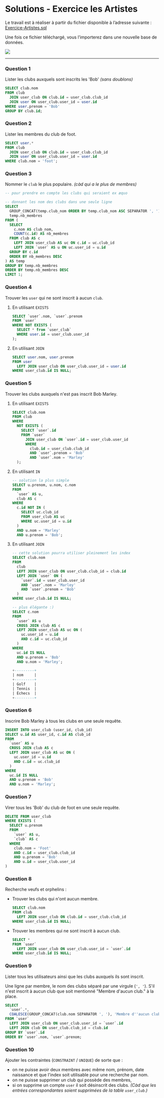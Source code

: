 # Solutions - Exercice les Artistes

Le travail est à réaliser à partir du fichier disponible à l’adresse suivante :
[Exercice-Artistes.sql](Exercice-Artistes.sql)

Une fois ce fichier téléchargé, vous l’importerez dans une nouvelle base de données.

<img src="Exercice-Artistes.png" style="display:block; margin:auto;" />

---

### Question 1

Lister les clubs auxquels sont inscrits les 'Bob' _(sans doublons)_

```sql
SELECT club.nom
FROM club
  JOIN user_club ON club.id = user_club.club_id
  JOIN user ON user_club.user_id = user.id
WHERE user.prenom = 'Bob'
GROUP BY club.id;
```

### Question 2

Lister les membres du club de foot.

```sql
SELECT user.*
FROM club
  JOIN user_club ON club.id = user_club.club_id
  JOIN user ON user_club.user_id = user.id
WHERE club.nom = 'foot';
```

### Question 3

Nommer le `club` le plus populaire. _(càd qui a le plus de membres)_

```sql
-- pour prendre en compte les clubs qui seraient ex æquo

-- donnant les nom des clubs dans une seule ligne
SELECT
  GROUP_CONCAT(temp.club_nom ORDER BY temp.club_nom ASC SEPARATOR ', '),
  temp.nb_membres
FROM (
  SELECT
    c.nom AS club_nom,
    COUNT(c.id) AS nb_membres
  FROM club AS c
    LEFT JOIN user_club AS uc ON c.id = uc.club_id
    LEFT JOIN `user` AS u ON uc.user_id = u.id
  GROUP BY c.id
  ORDER BY nb_membres DESC
) AS temp
GROUP BY temp.nb_membres
ORDER BY temp.nb_membres DESC
LIMIT 1;
```

### Question 4

Trouver les `user` qui ne sont inscrit à aucun `club`.

1. En utilisant `EXISTS`

   ```sql
   SELECT `user`.nom, `user`.prenom
   FROM `user`
   WHERE NOT EXISTS (
     SELECT * from `user_club`
     WHERE user.id = user_club.user_id
   );
   ```

2. En utilisant `JOIN`

   ```sql
   SELECT user.nom, user.prenom
   FROM user
     LEFT JOIN user_club ON user_club.user_id = user.id
   WHERE user_club.id IS NULL;
   ```

### Question 5

Trouver les clubs auxquels n'est pas inscrit Bob Marley.

1. En utilisant `EXISTS`

   ```sql
   SELECT club.nom
   FROM club
   WHERE
     NOT EXISTS (
       SELECT `user`.id
       FROM `user`
         JOIN user_club ON `user`.id = user_club.user_id
         WHERE
           club.id = user_club.club_id
           AND `user`.prenom = 'Bob'
           AND `user`.nom = 'Marley'
     );
   ```

2. En utilisant `IN`

   ```sql
   -- solution la plus simple
   SELECT u.prenom, u.nom, c.nom
   FROM
     `user` AS u,
     club AS c
   WHERE
     c.id NOT IN (
       SELECT uc.club_id
       FROM user_club AS uc
       WHERE uc.user_id = u.id
     )
     AND u.nom = 'Marley'
     AND u.prenom = 'Bob';
   ```

3. En utilisant `JOIN`

   ```sql
   -- cette solution pourra utiliser pleinement les index
   SELECT club.nom
   FROM
     club
     LEFT JOIN user_club ON user_club.club_id = club.id
     LEFT JOIN `user` ON (
       `user`.id = user_club.user_id
       AND `user`.nom = 'Marley'
       AND `user`.prenom = 'Bob'
     )
   WHERE user_club.id IS NULL;
   ```

   ```sql
   -- plus élégante :)
   SELECT c.nom
   FROM
     `user` AS u
     CROSS JOIN club AS c
     LEFT JOIN user_club AS uc ON (
       uc.user_id = u.id
       AND c.id = uc.club_id
     )
   WHERE
     uc.id IS NULL
     AND u.prenom = 'Bob'
     AND u.nom = 'Marley';

   +---------+
   | nom     |
   +---------+
   | Golf    |
   | Tennis  |
   | Échecs  |
   +---------+
   ```

### Question 6

Inscrire Bob Marley à tous les clubs en une seule requête.

```sql
INSERT INTO user_club (user_id, club_id)
SELECT u.id AS user_id, c.id AS club_id
FROM
  `user` AS u
  CROSS JOIN club AS c
  LEFT JOIN user_club AS uc ON (
    uc.user_id = u.id
    AND c.id = uc.club_id
  )
WHERE
  uc.id IS NULL
  AND u.prenom = 'Bob'
  AND u.nom = 'Marley';
```

### Question 7

Virer tous les 'Bob' du club de foot en une seule requête.

```sql
DELETE FROM user_club
WHERE EXISTS (
  SELECT u.prenom
  FROM
    `user` AS u,
    `club` AS c
  WHERE
    club.nom = 'Foot'
    AND c.id = user_club.club_id
    AND u.prenom = 'Bob'
    AND u.id = user_club.user_id
)
```

### Question 8

Recherche veufs et orphelins :

- Trouver les clubs qui n'ont aucun membre.

  ```sql
  SELECT club.nom
  FROM club
    LEFT JOIN user_club ON club.id = user_club.club_id
  WHERE user_club.id IS NULL;
  ```

- Trouver les membres qui ne sont inscrit à aucun club.
  ```sql
  SELECT *
  FROM `user`
    LEFT JOIN user_club ON user_club.user_id = `user`.id
  WHERE user_club.id IS NULL;
  ```

### Question 9

Lister tous les utilisateurs ainsi que les clubs auxquels ils sont inscrit.

Une ligne par membre, le nom des clubs séparé par une virgule (`', '`). S'il n'est inscrit à aucun club que soit mentionné "Membre d'aucun club." à la place.

```sql
SELECT
  `user`.*,
  COALESCE(GROUP_CONCAT(club.nom SEPARATOR ', '), 'Membre d''aucun club') AS clubs
FROM `user`
  LEFT JOIN user_club ON user_club.user_id = `user`.id
  LEFT JOIN club ON user_club.club_id = club.id
GROUP BY `user`.id
ORDER BY `user`.nom, `user`.prenom;
```

### Question 10

Ajouter les contraintes (`CONSTRAINT` / `UNIQUE`) de sorte que :

- on ne puisse avoir deux membres avec même nom, prénom, date naissance et que l'index soit utilisable pour une recherche par nom.
- on ne puisse supprimer un club qui possède des membres,
- si on supprime un compte `user` il soit désinscrit des clubs. _(Càd que les entrées correspondantes soient supprimées de la table `user_club`.)_
